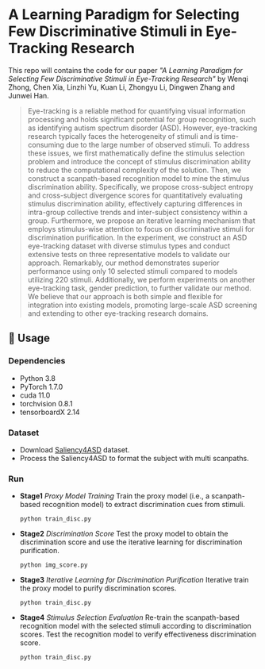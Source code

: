 # A Learning Paradigm for Selecting Few Discriminative Stimuli in Eye-Tracking Research
This repo will contains the code for our paper *"A Learning Paradigm for Selecting Few Discriminative Stimuli in Eye-Tracking Research"* by Wenqi Zhong, Chen Xia, Linzhi Yu, Kuan Li, Zhongyu Li, Dingwen Zhang and Junwei Han.
> Eye-tracking is a reliable method for quantifying visual information processing and holds significant potential for group recognition, such as identifying autism spectrum disorder (ASD). However, eye-tracking research typically faces the heterogeneity of stimuli and is time-consuming due to the large number of observed stimuli. To address these issues, we first mathematically define the stimulus selection problem and introduce the concept of stimulus discrimination ability to reduce the computational complexity of the solution. Then, we construct a scanpath-based recognition model to mine the stimulus discrimination ability. Specifically, we propose cross-subject entropy and cross-subject divergence scores for quantitatively evaluating stimulus discrimination ability, effectively capturing differences in intra-group collective trends and inter-subject consistency within a group. Furthermore, we propose an iterative learning mechanism that employs stimulus-wise attention to focus on discriminative stimuli for discrimination purification. In the experiment, we construct an ASD eye-tracking dataset with diverse stimulus types and conduct extensive tests on three representative models to validate our approach. Remarkably, our method demonstrates superior performance using only 10 selected stimuli compared to models utilizing 220 stimuli. Additionally, we perform experiments on another eye-tracking task, gender prediction, to further validate our method. We believe that our approach is both simple and flexible for integration into existing models, promoting large-scale ASD screening and extending to other eye-tracking research domains.

## &#x1F527; Usage
### Dependencies
- Python 3.8
- PyTorch 1.7.0
- cuda 11.0
- torchvision 0.8.1
- tensorboardX 2.14

### Dataset
- Download [Saliency4ASD](https://saliency4asd.ls2n.fr/datasets/) dataset.
- Process the Saliency4ASD to format the subject with multi scanpaths.

### Run
- **Stage1** *Proxy Model Training*
  Train the proxy model (i.e., a scanpath-based recognition model) to extract discrimination cues from stimuli.
  ```
  python train_disc.py
  ```
- **Stage2** *Discrimination Score*
  Test the proxy model to obtain the discrimination score and use the iterative learning for discrimination purification.
  ```
  python img_score.py
  ```
- **Stage3** *Iterative Learning for Discrimination Purification*
  Iterative train the proxy model to purify discrimination scores.
  ```
  python train_disc.py
  ```
- **Stage4** *Stimulus Selection Evaluation*
  Re-train the scanpath-based recognition model with the selected stimuli according to discrimination scores. Test the recognition model to verify effectiveness discrimination score.
  ```
  python train_disc.py
  ```

